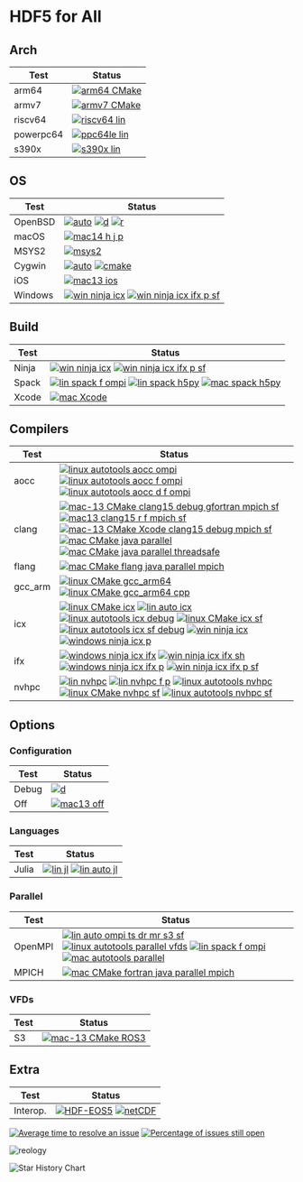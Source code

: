 # HDF5 for All

## Arch

| Test | Status |
| -----| ------ |
| arm64 | [![arm64 CMake](https://github.com/hyoklee/hdf5/actions/workflows/arm64-lin.yml/badge.svg)](https://github.com/hyoklee/hdf5/actions/workflows/arm64-lin.yml)|
| armv7 | [![armv7 CMake](https://github.com/hyoklee/hdf5/actions/workflows/armv7.yml/badge.svg)](https://github.com/hyoklee/hdf5/actions/workflows/armv7.yml) |
| riscv64 | [![riscv64 lin](https://github.com/hyoklee/hdf5/actions/workflows/riscv64-lin.yml/badge.svg)](https://github.com/hyoklee/hdf5/actions/workflows/riscv64-lin.yml) |
| powerpc64 | [![ppc64le lin](https://github.com/hyoklee/hdf5/actions/workflows/ppc64le-lin.yml/badge.svg)](https://github.com/hyoklee/hdf5/actions/workflows/ppc64le-lin.yml) |
| s390x | [![s390x lin](https://github.com/hyoklee/hdf5/actions/workflows/s390x-lin.yml/badge.svg)](https://github.com/hyoklee/hdf5/actions/workflows/s390x-lin.yml) |


## OS

| Test    | Status |
| --------| ------ |
| OpenBSD | [![auto](https://github.com/hyoklee/hdf5/actions/workflows/auto.yml/badge.svg)](https://github.com/hyoklee/hdf5/actions/workflows/auto.yml) [![d](https://github.com/hyoklee/hdf5/actions/workflows/d.yml/badge.svg)](https://github.com/hyoklee/hdf5/actions/workflows/d.yml) [![r](https://github.com/hyoklee/hdf5/actions/workflows/r.yml/badge.svg)](https://github.com/hyoklee/hdf5/actions/workflows/r.yml) |
| macOS | [![mac14 h j p](https://github.com/hyoklee/hdf5/actions/workflows/mac14-h-j-p.yml/badge.svg)](https://github.com/hyoklee/hdf5/actions/workflows/mac14-h-j-p.yml)|
| MSYS2 | [![msys2](https://github.com/hyoklee/hdf5/actions/workflows/msys2.yml/badge.svg)](https://github.com/hyoklee/hdf5/actions/workflows/msys2.yml) |
| Cygwin |  [![auto](https://github.com/hyoklee/hdf5/actions/workflows/cyg-auto.yml/badge.svg)](https://github.com/hyoklee/hdf5/actions/workflows/cyg-auto.yml) [![cmake](https://github.com/hyoklee/hdf5/actions/workflows/cyg.yml/badge.svg)](https://github.com/hyoklee/hdf5/actions/workflows/cyg.yml) |
| iOS |  [![mac13 ios](https://github.com/hyoklee/hdf5/actions/workflows/ios.yml/badge.svg)](https://github.com/hyoklee/hdf5/actions/workflows/ios.yml) |
| Windows | [![win ninja icx](https://github.com/hyoklee/hdf5/actions/workflows/win-ninja-icx.yml/badge.svg)](https://github.com/hyoklee/hdf5/actions/workflows/win-ninja-icx.yml)  [![win ninja icx ifx p sf](https://github.com/hyoklee/hdf5/actions/workflows/win-ninja-icx-f-p-sf.yml/badge.svg)](https://github.com/hyoklee/hdf5/actions/workflows/win-ninja-icx-f-p-sf.yml) |

## Build

| Test  | Status |
| ------| ------ |
| Ninja | [![win ninja icx](https://github.com/hyoklee/hdf5/actions/workflows/win-ninja-icx.yml/badge.svg)](https://github.com/hyoklee/hdf5/actions/workflows/win-ninja-icx.yml)  [![win ninja icx ifx p sf](https://github.com/hyoklee/hdf5/actions/workflows/win-ninja-icx-f-p-sf.yml/badge.svg)](https://github.com/hyoklee/hdf5/actions/workflows/win-ninja-icx-f-p-sf.yml) |
| Spack | [![lin spack f ompi](https://github.com/hyoklee/hdf5/actions/workflows/lin-spack-f-ompi.yml/badge.svg)](https://github.com/hyoklee/hdf5/actions/workflows/lin-spack-f-ompi.yml) [![lin spack h5py](https://github.com/hyoklee/hdf5/actions/workflows/lin-spack-h5py.yml/badge.svg)](https://github.com/hyoklee/hdf5/actions/workflows/lin-spack-h5py.yml) [![mac spack h5py](https://github.com/hyoklee/hdf5/actions/workflows/mac-spack-h5py.yml/badge.svg)](https://github.com/hyoklee/hdf5/actions/workflows/mac-spack-h5py.yml) |
| Xcode |  [![mac Xcode](https://github.com/hyoklee/hdf5/actions/workflows/mac-xcode.yml/badge.svg)](https://github.com/hyoklee/hdf5/actions/workflows/mac-xcode.yml) |

## Compilers

| Test | Status |
| -----| ------ |
| aocc | [![linux autotools aocc ompi](https://github.com/hyoklee/hdf5/actions/workflows/lin-auto-aocc-ompi.yml/badge.svg)](https://github.com/hyoklee/hdf5/actions/workflows/lin-auto-aocc-ompi.yml) [![linux autotools aocc f ompi](https://github.com/hyoklee/hdf5/actions/workflows/linux-auto-aocc-f-ompi.yml/badge.svg)](https://github.com/hyoklee/hdf5/actions/workflows/linux-auto-aocc-f-ompi.yml) [![linux autotools aocc d f ompi](https://github.com/hyoklee/hdf5/actions/workflows/linux-auto-aocc-d-f-ompi.yml/badge.svg)](https://github.com/hyoklee/hdf5/actions/workflows/linux-auto-aocc-d-f-ompi.yml)|
| clang |  [![mac-13 CMake clang15 debug gfortran mpich sf](https://github.com/hyoklee/hdf5/actions/workflows/mac-clang15-cmake.yml/badge.svg)](https://github.com/hyoklee/hdf5/actions/workflows/mac-clang15-cmake.yml) [![mac13 clang15 r f mpich sf](https://github.com/hyoklee/hdf5/actions/workflows/mac13-clang15-r-f-mpich-sf.yml/badge.svg)](https://github.com/hyoklee/hdf5/actions/workflows/mac13-clang15-r-f-mpich-sf.yml) [![mac-13 CMake Xcode clang15 debug mpich sf](https://github.com/hyoklee/hdf5/actions/workflows/mac-clang15-xcode.yml/badge.svg)](https://github.com/hyoklee/hdf5/actions/workflows/mac-clang15-xcode.yml)  [![mac CMake java parallel](https://github.com/hyoklee/hdf5/actions/workflows/mac-cmake.yml/badge.svg)](https://github.com/hyoklee/hdf5/actions/workflows/mac-cmake.yml) [![mac CMake java parallel threadsafe](https://github.com/hyoklee/hdf5/actions/workflows/mac-cmake-ts.yml/badge.svg)](https://github.com/hyoklee/hdf5/actions/workflows/mac-cmake-ts.yml) |
| flang |  [![mac CMake flang java parallel mpich](https://github.com/hyoklee/hdf5/actions/workflows/mac-cmake-flang-mpich.yml/badge.svg)](https://github.com/hyoklee/hdf5/actions/workflows/mac-cmake-flang-mpich.yml) |
| gcc_arm | [![linux CMake gcc_arm64](https://github.com/hyoklee/hdf5/actions/workflows/linux-gcc_arm64.yml/badge.svg)](https://github.com/hyoklee/hdf5/actions/workflows/linux-gcc_arm64.yml) [![linux CMake gcc_arm64 cpp](https://github.com/hyoklee/hdf5/actions/workflows/linux-gcc_arm64-cpp.yml/badge.svg)](https://github.com/hyoklee/hdf5/actions/workflows/linux-gcc_arm64-cpp.yml) |
| icx | [![linux CMake icx](https://github.com/hyoklee/hdf5/actions/workflows/linux-icx.yml/badge.svg)](https://github.com/hyoklee/hdf5/actions/workflows/linux-icx.yml) [![lin auto icx](https://github.com/hyoklee/hdf5/actions/workflows/lin-auto-icx.yml/badge.svg)](https://github.com/hyoklee/hdf5/actions/workflows/lin-auto-icx.yml) [![linux autotools icx debug](https://github.com/hyoklee/hdf5/actions/workflows/linux-icx-auto-debug.yml/badge.svg)](https://github.com/hyoklee/hdf5/actions/workflows/linux-icx-auto-debug.yml) [![linux CMake icx sf](https://github.com/hyoklee/hdf5/actions/workflows/linux-icx-sf.yml/badge.svg)](https://github.com/hyoklee/hdf5/actions/workflows/linux-icx-sf.yml) [![linux autotools icx sf debug](https://github.com/hyoklee/hdf5/actions/workflows/linux-icx-auto-sf-debug.yml/badge.svg)](https://github.com/hyoklee/hdf5/actions/workflows/linux-icx-auto-sf-debug.yml) [![win ninja icx](https://github.com/hyoklee/hdf5/actions/workflows/win-ninja-icx.yml/badge.svg)](https://github.com/hyoklee/hdf5/actions/workflows/win-ninja-icx.yml) [![windows ninja icx p](https://github.com/hyoklee/hdf5/actions/workflows/win-ninja-icx-p.yml/badge.svg)](https://github.com/hyoklee/hdf5/actions/workflows/win-ninja-icx-p.yml) |
| ifx | [![windows ninja icx ifx](https://github.com/hyoklee/hdf5/actions/workflows/win-ninja-icx-f.yml/badge.svg)](https://github.com/hyoklee/hdf5/actions/workflows/win-ninja-icx-f.yml) [![win ninja icx ifx sh](https://github.com/hyoklee/hdf5/actions/workflows/win-ninja-icx-f-sh.yml/badge.svg)](https://github.com/hyoklee/hdf5/actions/workflows/win-ninja-icx-f-sh.yml) [![windows ninja icx ifx p](https://github.com/hyoklee/hdf5/actions/workflows/win-ninja-icx-f-p.yml/badge.svg)](https://github.com/hyoklee/hdf5/actions/workflows/win-ninja-icx-f-p.yml) [![win ninja icx ifx p sf](https://github.com/hyoklee/hdf5/actions/workflows/win-ninja-icx-f-p-sf.yml/badge.svg)](https://github.com/hyoklee/hdf5/actions/workflows/win-ninja-icx-f-p-sf.yml)  |
| nvhpc | [![lin nvhpc](https://github.com/hyoklee/hdf5/actions/workflows/lin-nvhpc.yml/badge.svg)](https://github.com/hyoklee/hdf5/actions/workflows/lin-nvhpc.yml) [![lin nvhpc f p](https://github.com/hyoklee/hdf5/actions/workflows/lin-nvhpc-f-p.yml/badge.svg)](https://github.com/hyoklee/hdf5/actions/workflows/lin-nvhpc-f-p.yml) [![linux autotools nvhpc](https://github.com/hyoklee/hdf5/actions/workflows/linux-nvhpc-auto.yml/badge.svg)](https://github.com/hyoklee/hdf5/actions/workflows/linux-nvhpc-auto.yml) [![linux CMake nvhpc sf](https://github.com/hyoklee/hdf5/actions/workflows/linux-nvhpc-sf.yml/badge.svg)](https://github.com/hyoklee/hdf5/actions/workflows/linux-nvhpc-sf.yml)  [![linux autotools nvhpc sf](https://github.com/hyoklee/hdf5/actions/workflows/linux-nvhpc-auto-sf.yml/badge.svg)](https://github.com/hyoklee/hdf5/actions/workflows/linux-nvhpc-auto-sf.yml) |

## Options

### Configuration

| Test  | Status |
| ------| ------ |
| Debug | [![d](https://github.com/hyoklee/hdf5/actions/workflows/d.yml/badge.svg)](https://github.com/hyoklee/hdf5/actions/workflows/d.yml) |
| Off   | [![mac13 off](https://github.com/hyoklee/hdf5/actions/workflows/mac13-off.yml/badge.svg)](https://github.com/hyoklee/hdf5/actions/workflows/mac13-off.yml) |


### Languages

| Test  | Status |
| ------| ------ |
| Julia | [![lin jl](https://github.com/hyoklee/hdf5/actions/workflows/lin-jl.yml/badge.svg)](https://github.com/hyoklee/hdf5/actions/workflows/lin-jl.yml) [![lin auto jl](https://github.com/hyoklee/hdf5/actions/workflows/lin-auto-jl.yml/badge.svg)](https://github.com/hyoklee/hdf5/actions/workflows/lin-auto-jl.yml) |

### Parallel

| Test    | Status |
| --------| ------ |
| OpenMPI | [![lin auto ompi ts dr mr s3 sf](https://github.com/hyoklee/hdf5/actions/workflows/lin-auto-ompi-ts-dr-mr-s3-sf.yml/badge.svg)](https://github.com/hyoklee/hdf5/actions/workflows/lin-auto-ompi-ts-dr-mr-s3-sf.yml) [![linux autotools parallel vfds](https://github.com/hyoklee/hdf5/actions/workflows/linux-auto.yml/badge.svg)](https://github.com/hyoklee/hdf5/actions/workflows/linux-auto.yml) [![lin spack f ompi](https://github.com/hyoklee/hdf5/actions/workflows/lin-spack-f-ompi.yml/badge.svg)](https://github.com/hyoklee/hdf5/actions/workflows/lin-spack-f-ompi.yml)  [![mac autotools parallel](https://github.com/hyoklee/hdf5/actions/workflows/mac-auto.yml/badge.svg)](https://github.com/hyoklee/hdf5/actions/workflows/mac-auto.yml) |
| MPICH | [![mac CMake fortran java parallel mpich](https://github.com/hyoklee/hdf5/actions/workflows/mac-cmake-mpich.yml/badge.svg)](https://github.com/hyoklee/hdf5/actions/workflows/mac-cmake-mpich.yml) |

### VFDs

| Test | Status |
| -----| ------ |
| S3   | [![mac-13 CMake ROS3](https://github.com/hyoklee/hdf5/actions/workflows/mac-cmake-ros3.yml/badge.svg)](https://github.com/hyoklee/hdf5/actions/workflows/mac-cmake-ros3.yml) |

## Extra

| Test     | Status |
| ---------| ------ |
| Interop. | [![HDF-EOS5](https://img.shields.io/github/actions/workflow/status/HDFGroup/hdf5/hdfeos5.yml?branch=develop&label=HDF-EOS5)](https://github.com/HDFGroup/hdf5/actions?query=branch%3Adevelop) [![netCDF](https://github.com/hyoklee/hdf5/actions/workflows/netcdf.yml/badge.svg)](https://github.com/hyoklee/hdf5/actions/workflows/netcdf.yml) |

[![Average time to resolve an issue](http://isitmaintained.com/badge/resolution/HDFGroup/hdf5.svg)](http://isitmaintained.com/project/HDFGroup/hdf5 "Average time to resolve an issue")
[![Percentage of issues still open](http://isitmaintained.com/badge/open/HDFGroup/hdf5.svg)](http://isitmaintained.com/project/HDFGroup/hdf5 "Percentage of issues still open")

![reology](https://repology.org/badge/vertical-allrepos/hdf5.svg?header=hdf5)

<picture>
  <source media="(prefers-color-scheme: dark)" srcset="https://api.star-history.com/svg?repos=HDFGroup/hdf5&type=Date&theme=dark" />
  <source media="(prefers-color-scheme: light)" srcset="https://api.star-history.com/svg?repos=HDFGroup/hdf5&type=Date" />
  <img alt="Star History Chart" src="https://api.star-history.com/svg?repos=HDFGroup/hdf5&type=Date" />
</picture>